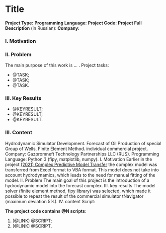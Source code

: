 # Title
**Project Type:** 
**Programming Language:** 
**Project Сode:** 
**Project Full Description** (in Russian): 
**Company:** 




### I. Motivation


### II. Problem
The main purpose of this work is ... .
Project tasks:
* @TASK;  
* @TASK;  
* @TASK.

### III. Key Results 
* @KEYRESULT;  
* @KEYRESULT;  
* @KEYRESULT.

### III. Content


Hydrodynamic Simulator Development. Forecast of Oil Production of special Group of Wells, Finite Element Method.
individual commercial project. Company: Gazpromneft Technology Partnerships LLC (RUS). Programming Language: Python 3 (fipy, matplotlib, numpy).
I. Motivation
Earlier in the project [(2021) Complex Predictive Model Transfer](https://github.com/ResearchMachine/commercial-project-parcing-of-predictive-complex) the complex model was transferred from Excel format to VBA format. This model does not take into account hydrodynamics, which leads to the need for manual fitting of the model.
II. Problem
The main goal of this project is the introduction of a hydrodynamic model into the forecast complex.
III. key results
The model solver (finite element method, fipy library) was selected, which made it possible to repeat the result of the commercial simulator tNavigator (maximum deviation 5%).
IV. content
Script:


**The project code contains @N scripts**:
1. (@LINK) @SCRIPT;  
2. (@LINK) @SCRIPT.
